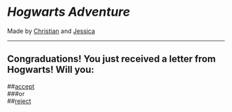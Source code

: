 # _Hogwarts Adventure_
Made by [Christian](https://github.com/christianf9156) and [Jessica](https://github.com/jessicaw9494) 

---
## Congraduations! You just received a letter from Hogwarts! Will you:
##[accept](accept.md)  
###or   
##[reject](reject.md)

